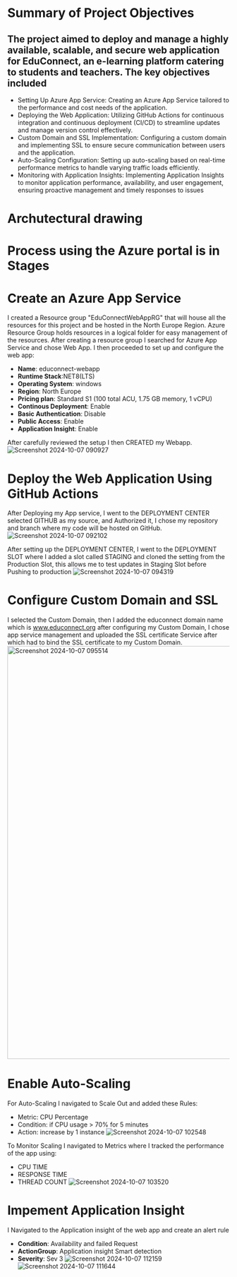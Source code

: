 # Summary of Project Objectives
## The project aimed to deploy and manage a highly available, scalable, and secure web application for EduConnect, an e-learning platform catering to students and teachers. The key objectives included
* Setting Up Azure App Service: Creating an Azure App Service tailored to the performance and cost needs of the application.
* Deploying the Web Application: Utilizing GitHub Actions for continuous integration and continuous deployment (CI/CD) to streamline updates and manage version control effectively.
* Custom Domain and SSL Implementation: Configuring a custom domain and implementing SSL to ensure secure communication between users and the application.
* Auto-Scaling Configuration: Setting up auto-scaling based on real-time performance metrics to handle varying traffic loads efficiently.
* Monitoring with Application Insights: Implementing Application Insights to monitor application performance, availability, and user engagement, ensuring proactive management and timely responses to issues

# Archutectural drawing



# Process using the Azure portal is in Stages
# Create an Azure App Service

I created a Resource group "EduConnectWebAppRG" that will house all the resources for this project and be hosted in the North Europe Region. Azure Resource Group holds resources in a logical folder for easy management of the resources.
After creating a resource group I searched for Azure App Service and chose Web App. I then proceeded to set up and configure the web app: 
* **Name**: educonnect-webapp
* **Runtime Stack**:NET8(LTS)
* **Operating System**: windows
* **Region**: North Europe
* **Pricing plan**: Standard S1 (100 total ACU, 1.75 GB memory, 1 vCPU)
* **Continous Deployment**: Enable
* **Basic Authentication**: Disable
* **Public Access**: Enable
* **Application Insight**: Enable

After carefully reviewed the setup I then CREATED my Webapp.
![Screenshot 2024-10-07 090927](https://github.com/user-attachments/assets/429cad2d-1b78-47a9-b100-0739d42243e9)

# Deploy the Web Application Using GitHub Actions

After Deploying my App service, I went to the DEPLOYMENT CENTER selected GITHUB as my source, and Authorized it, I chose my repository and branch where my code will be hosted on GitHub.
![Screenshot 2024-10-07 092102](https://github.com/user-attachments/assets/0178e032-7c44-4d08-8027-e3f061aebd5e)

After setting up the DEPLOYMENT CENTER, I went to the DEPLOYMENT SLOT where I added a slot called STAGING and cloned the setting from the Production Slot, this allows me to test updates in Staging Slot before Pushing to production 
![Screenshot 2024-10-07 094319](https://github.com/user-attachments/assets/313af34d-a164-46c5-b507-2e6f8da55162)

# Configure Custom Domain and SSL
I selected the Custom Domain, then I added the educonnect domain name which is www.educonnect.org  after configuring my Custom Domain, I chose app service management and uploaded the SSL certificate Service after which had to bind the SSL certificate to my Custom Domain.
<img width="936" alt="Screenshot 2024-10-07 095514" src="https://github.com/user-attachments/assets/10e906f4-58db-41e4-b0ab-358db5fe88f2">

# Enable Auto-Scaling
For Auto-Scaling I navigated to Scale Out and added these Rules:
* Metric: CPU Percentage 
* Condition: if CPU usage > 70% for 5 minutes
* Action: increase by 1 instance
![Screenshot 2024-10-07 102548](https://github.com/user-attachments/assets/2aef12df-3dab-46ef-bc6f-9fc998abd184)

To Monitor Scaling I navigated to Metrics where I tracked the performance of the app using:
* CPU TIME
* RESPONSE TIME
* THREAD COUNT
![Screenshot 2024-10-07 103520](https://github.com/user-attachments/assets/ca2489ec-73e7-421b-9272-998723458944)

# Impement Application Insight
I Navigated to the Application insight of the web app and create an alert rule 
* **Condition**: Availability and failed Request
* **ActionGroup**: Application insight Smart detection
* **Severity**: Sev 3
![Screenshot 2024-10-07 112159](https://github.com/user-attachments/assets/19cd6f4d-5329-48b1-ab0e-518e7e5101b1)
![Screenshot 2024-10-07 111644](https://github.com/user-attachments/assets/2df5cb9f-98b4-4721-8974-3f0817c0f1d9)
